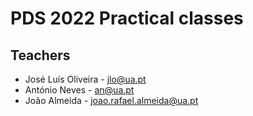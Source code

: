 # PDS 2022 Practical classes

## Teachers
- José Luís Oliveira - jlo@ua.pt
- António Neves - an@ua.pt
- João Almeida - joao.rafael.almeida@ua.pt

